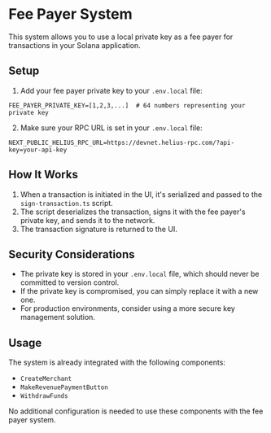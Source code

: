 # Fee Payer System

This system allows you to use a local private key as a fee payer for transactions in your Solana application.

## Setup

1. Add your fee payer private key to your `.env.local` file:

```
FEE_PAYER_PRIVATE_KEY=[1,2,3,...]  # 64 numbers representing your private key
```

2. Make sure your RPC URL is set in your `.env.local` file:

```
NEXT_PUBLIC_HELIUS_RPC_URL=https://devnet.helius-rpc.com/?api-key=your-api-key
```

## How It Works

1. When a transaction is initiated in the UI, it's serialized and passed to the `sign-transaction.ts` script.
2. The script deserializes the transaction, signs it with the fee payer's private key, and sends it to the network.
3. The transaction signature is returned to the UI.

## Security Considerations

- The private key is stored in your `.env.local` file, which should never be committed to version control.
- If the private key is compromised, you can simply replace it with a new one.
- For production environments, consider using a more secure key management solution.

## Usage

The system is already integrated with the following components:

- `CreateMerchant`
- `MakeRevenuePaymentButton`
- `WithdrawFunds`

No additional configuration is needed to use these components with the fee payer system. 